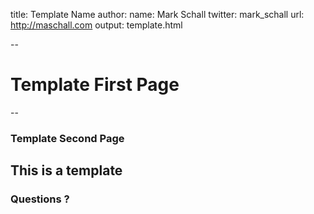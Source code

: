 title: Template Name
author:
    name: Mark Schall
    twitter: mark_schall
    url: http://maschall.com
output: template.html

--
# Template First Page
--
### Template Second Page

This is a template
--
### Questions ?
